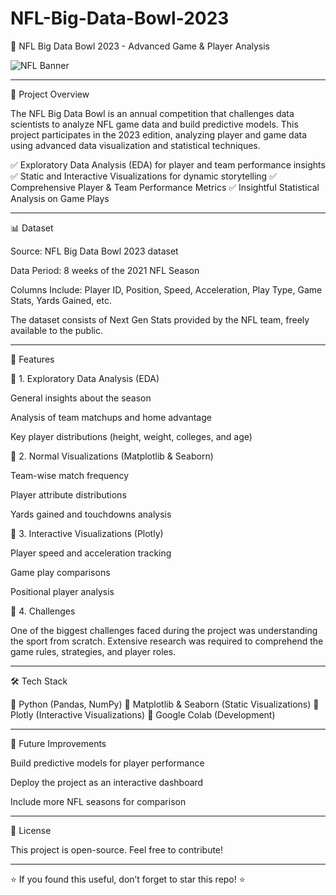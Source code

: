 # NFL-Big-Data-Bowl-2023

🏈 NFL Big Data Bowl 2023 - Advanced Game & Player Analysis

![NFL Banner](https://upload.wikimedia.org/wikipedia/en/a/a2/National_Football_League_logo.svg)

---

📌 Project Overview

The NFL Big Data Bowl is an annual competition that challenges data scientists to analyze NFL game data and build predictive models. This project participates in the 2023 edition, analyzing player and game data using advanced data visualization and statistical techniques.

✅ Exploratory Data Analysis (EDA) for player and team performance insights
✅ Static and Interactive Visualizations for dynamic storytelling
✅ Comprehensive Player & Team Performance Metrics
✅ Insightful Statistical Analysis on Game Plays

---

📊 Dataset

Source: NFL Big Data Bowl 2023 dataset

Data Period: 8 weeks of the 2021 NFL Season

Columns Include: Player ID, Position, Speed, Acceleration, Play Type, Game Stats, Yards Gained, etc.

The dataset consists of Next Gen Stats provided by the NFL team, freely available to the public.

---

🚀 Features

🔹 1. Exploratory Data Analysis (EDA)

General insights about the season

Analysis of team matchups and home advantage

Key player distributions (height, weight, colleges, and age)

🔹 2. Normal Visualizations (Matplotlib & Seaborn)

Team-wise match frequency

Player attribute distributions

Yards gained and touchdowns analysis

🔹 3. Interactive Visualizations (Plotly)

Player speed and acceleration tracking

Game play comparisons

Positional player analysis

🔹 4. Challenges

One of the biggest challenges faced during the project was understanding the sport from scratch. Extensive research was required to comprehend the game rules, strategies, and player roles.

---

🛠️ Tech Stack

🔹 Python (Pandas, NumPy)
🔹 Matplotlib & Seaborn (Static Visualizations)
🔹 Plotly (Interactive Visualizations)
🔹 Google Colab (Development)

---

📌 Future Improvements

Build predictive models for player performance

Deploy the project as an interactive dashboard

Include more NFL seasons for comparison

---

📜 License

This project is open-source. Feel free to contribute!

---

⭐ If you found this useful, don’t forget to star this repo! ⭐
